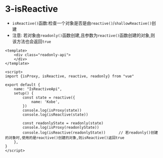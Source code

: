 # 3-isReactive

- `isReactive()`函数:检查一个对象是否是由`reactive()`/`shallowReactive()`创建
- 注意: 若对象由`readonly()`函数创建,且参数为`reactive()`函数创建的对象,则该方法也会返回`true`

```vue
<template>
    <div class="readonly-api">
    </div>
</template>

<script>
import {isProxy, isReactive, reactive, readonly} from "vue"

export default {
    name: "IsReactiveApi",
    setup() {
        const state = reactive({
            name: 'Kobe',
        })
        console.log(isProxy(state))
        console.log(isReactive(state))

        const readonlyState = readonly(state)
        console.log(isProxy(readonlyState))
        console.log(isReactive(readonlyState))      // 若readonly()创建的对象时,使用的是reactive()创建的对象,则isReactive()返回true
    },
}
</script>
```